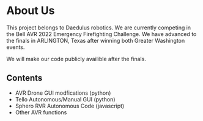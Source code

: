 # About Us

This project belongs to Daedulus robotics. We are currently competing in the Bell AVR 2022 Emergency Firefighting Challenge. 
We have advanced to the finals in ARLINGTON, Texas after winning both Greater Washington events. 

We will make our code publicly availible after the finals.

## Contents 
- AVR Drone GUI modfications (python)
- Tello Autonomous/Manual GUI (python)
- Sphero RVR Autonomous Code (javascript)
- Other AVR functions
